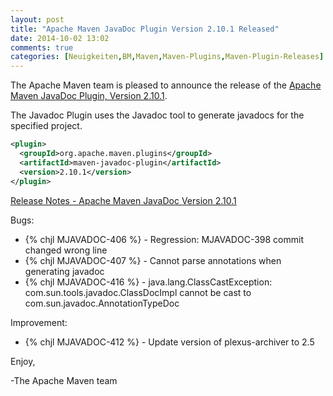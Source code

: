 ```yaml
---
layout: post
title: "Apache Maven JavaDoc Plugin Version 2.10.1 Released"
date: 2014-10-02 13:02
comments: true
categories: [Neuigkeiten,BM,Maven,Maven-Plugins,Maven-Plugin-Releases]
---
```

The Apache Maven team is pleased to announce the release of the 
[Apache Maven JavaDoc Plugin, Version 2.10.1](http://maven.apache.org/plugins/maven-javadoc-plugin).

The Javadoc Plugin uses the Javadoc tool to generate javadocs for the specified project.

``` xml
<plugin>
  <groupId>org.apache.maven.plugins</groupId>
  <artifactId>maven-javadoc-plugin</artifactId>
  <version>2.10.1</version>
</plugin>
```

<!-- more -->

[Release Notes - Apache Maven JavaDoc Version 2.10.1](http://jira.codehaus.org/secure/ReleaseNote.jspa?projectId=11138&version=20644)

Bugs:

 * {% chjl MJAVADOC-406 %} - Regression: MJAVADOC-398 commit changed wrong line
 * {% chjl MJAVADOC-407 %} - Cannot parse annotations when generating javadoc
 * {% chjl MJAVADOC-416 %} - java.lang.ClassCastException: com.sun.tools.javadoc.ClassDocImpl cannot be cast to com.sun.javadoc.AnnotationTypeDoc

Improvement:

 * {% chjl MJAVADOC-412 %} - Update version of plexus-archiver to 2.5


Enjoy,

-The Apache Maven team
